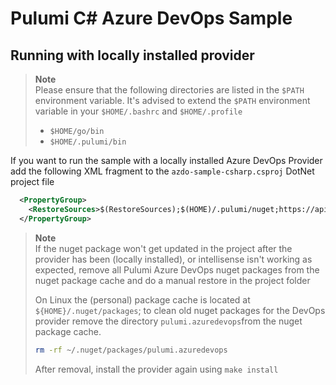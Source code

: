 # Pulumi C# Azure DevOps Sample

## Running with locally installed provider

> **Note**  
> Please ensure that the following directories are listed in the `$PATH`
> environment variable. It's advised to extend the `$PATH` environment variable
> in your `$HOME/.bashrc` and `$HOME/.profile`
> 
> * `$HOME/go/bin`
> * `$HOME/.pulumi/bin`

If you want to run the sample with a locally installed Azure DevOps Provider add
the following XML fragment to the `azdo-sample-csharp.csproj` DotNet project
file

```xml
  <PropertyGroup>
    <RestoreSources>$(RestoreSources);$(HOME)/.pulumi/nuget;https://api.nuget.org/v3/index.json</RestoreSources>
  </PropertyGroup>
```

> **Note**  
> If the nuget package won't get updated in the project after the provider has
> been (locally installed), or intellisense isn't working as expected, remove
> all Pulumi Azure DevOps nuget packages from the nuget package cache and do a
> manual restore in the project folder
> 
> On Linux the (personal) package cache is located at `${HOME}/.nuget/packages`;
> to clean old nuget packages for the DevOps provider remove the directory
> `pulumi.azuredevops`from the nuget package cache.
>
> ```sh
> rm -rf ~/.nuget/packages/pulumi.azuredevops
> ```
>
> After removal, install the provider again using `make install`
>
